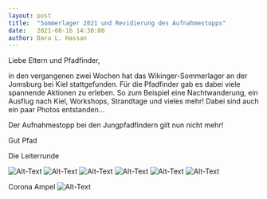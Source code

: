 ```yaml
---
layout: post
title:  "Sommerlager 2021 und Revidierung des Aufnahmestopps"
date:   2021-08-16 14:30:00
author: Dara L. Hassan
---
```


Liebe Eltern und Pfadfinder, 

in den vergangenen zwei Wochen hat das Wikinger-Sommerlager an der Jomsburg bei Kiel stattgefunden. Für die Pfadfinder gab es dabei viele spannende Aktionen zu erleben. So zum Beispiel eine Nachtwanderung, ein Ausflug nach Kiel, Workshops, Strandtage und vieles mehr! Dabei sind auch ein paar Photos entstanden...

Der Aufnahmestopp bei den Jungpfadfindern gilt nun nicht mehr!

Gut Pfad

Die Leiterrunde

![Alt-Text](/assets/img/jombsburg_1.jpg)
![Alt-Text](/assets/img/jombsburg_2.jpg)
![Alt-Text](/assets/img/jombsburg_3.jpg)
![Alt-Text](/assets/img/jombsburg_4.jpg)
![Alt-Text](/assets/img/jombsburg_5.jpg)
![Alt-Text](/assets/img/jombsburg_6.jpg)

Corona Ampel
![Alt-Text](/assets/img/Corona_Grün.jpg)
